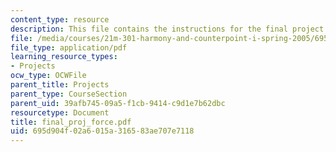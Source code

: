 ```yaml
---
content_type: resource
description: This file contains the instructions for the final project.
file: /media/courses/21m-301-harmony-and-counterpoint-i-spring-2005/695d904f02a6015a316583ae707e7118_final_proj_force.pdf
file_type: application/pdf
learning_resource_types:
- Projects
ocw_type: OCWFile
parent_title: Projects
parent_type: CourseSection
parent_uid: 39afb745-09a5-f1cb-9414-c9d1e7b62dbc
resourcetype: Document
title: final_proj_force.pdf
uid: 695d904f-02a6-015a-3165-83ae707e7118
---
```

